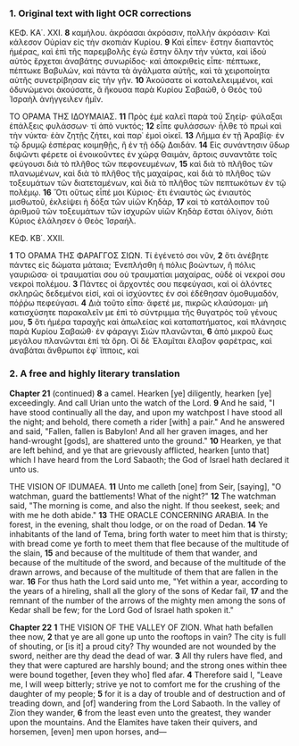 ### 1. Original text with light OCR corrections

ΚΕΦ. ΚΑ΄. ΧΧΙ.
**8** καμήλου. ἀκρόασαι ἀκρόασιν, πολλὴν ἀκρόασιν· Καὶ κάλεσον Οὐρίαν εἰς τὴν σκοπιὰν Κυρίου.
**9** Καὶ εἶπεν· ἔστην διαπαντὸς ἡμέρας, καὶ ἐπὶ τῆς παρεμβολῆς ἐγὼ ἔστην ὅλην τὴν νύκτα, καὶ ἰδοὺ αὐτὸς ἔρχεται ἀναβάτης συνωρίδος· καὶ ἀποκριθεὶς εἶπε· πέπτωκε, πέπτωκε Βαβυλών, καὶ πάντα τὰ ἀγάλματα αὐτῆς, καὶ τὰ χειροποίητα αὐτῆς συνετρίβησαν εἰς τὴν γῆν.
**10** Ἀκούσατε οἱ καταλελειμμένοι, καὶ ὀδυνώμενοι ἀκούσατε, ἃ ἤκουσα παρὰ Κυρίου Σαβαώθ, ὁ Θεὸς τοῦ Ἰσραὴλ ἀνήγγειλεν ἡμῖν.

ΤΟ ΟΡΑΜΑ ΤΗΣ ΙΔΟΥΜΑΙΑΣ.
**11** Πρὸς ἐμὲ καλεῖ παρὰ τοῦ Σηείρ· φύλαξαι ἐπάλξεις φυλάσσων· τί ἀπὸ νυκτός;
**12** εἶπε φυλάσσων· ἦλθε τὸ πρωὶ καὶ τὴν νύκτα· ἐὰν ζητῇς ζήτει, καὶ παρ᾿ ἐμοὶ οἰκεῖ.
**13** Λῆμμα ἐν τῇ Ἀραβίᾳ· ἐν τῷ δρυμῷ ἑσπέρας κοιμηθῇς, ἢ ἐν τῇ ὁδῷ Δαιδάν.
**14** Εἰς συνάντησιν ὕδωρ διψῶντι φέρετε οἱ ἐνοικοῦντες ἐν χώρᾳ Θαιμάν, ἄρτοις συναντᾶτε τοῖς φεύγουσι διὰ τὸ πλῆθος τῶν πεφονευμένων,
**15** καὶ διὰ τὸ πλῆθος τῶν πλανωμένων, καὶ διὰ τὸ πλῆθος τῆς μαχαίρας, καὶ διὰ τὸ πλῆθος τῶν τοξευμάτων τῶν διατεταμένων, καὶ διὰ τὸ πλῆθος τῶν πεπτωκότων ἐν τῷ πολέμῳ.
**16** Ὅτι οὕτως εἶπέ μοι Κύριος· ἔτι ἐνιαυτὸς ὡς ἐνιαυτὸς μισθωτοῦ, ἐκλείψει ἡ δόξα τῶν υἱῶν Κηδάρ,
**17** καὶ τὸ κατάλοιπον τοῦ ἀριθμοῦ τῶν τοξευμάτων τῶν ἰσχυρῶν υἱῶν Κηδὰρ ἔσται ὀλίγον, διότι Κύριος ἐλάλησεν ὁ Θεὸς Ἰσραήλ.

ΚΕΦ. ΚΒ΄. XXII.

**1** ΤΟ ΟΡΑΜΑ ΤΗΣ ΦΑΡΑΓΓΟΣ ΣΙΩΝ. Τί ἐγένετό σοι νῦν,
**2** ὅτι ἀνέβητε πάντες εἰς δώματα μάταια; Ἐνεπλήσθη ἡ πόλις βοώντων, ἢ πόλις γαυριῶσα· οἱ τραυματίαι σου οὐ τραυματίαι μαχαίρας, οὐδὲ οἱ νεκροί σου νεκροὶ πολέμου.
**3** Πάντες οἱ ἄρχοντές σου πεφεύγασι, καὶ οἱ ἁλόντες σκληρῶς δεδεμένοι εἰσί, καὶ οἱ ἰσχύοντες ἐν σοὶ ἐδέθησαν ὁμοθυμαδόν, πόῤῥω πεφεύγασι.
**4** Διὰ τοῦτο εἶπα· ἄφετέ με, πικρῶς κλαύσομαι· μὴ κατισχύσητε παρακαλεῖν με ἐπὶ τὸ σύντριμμα τῆς θυγατρὸς τοῦ γένους μου,
**5** ὅτι ἡμέρα ταραχῆς καὶ ἀπωλείας καὶ καταπατήματος, καὶ πλάνησις παρὰ Κυρίου Σαβαώθ· ἐν φάραγγι Σιὼν πλανῶνται,
**6** ἀπὸ μικροῦ ἕως μεγάλου πλανῶνται ἐπὶ τὰ ὄρη. Οἱ δὲ Ἐλαμῖται ἔλαβον φαρέτρας, καὶ ἀναβάται ἄνθρωποι ἐφ᾿ ἵπποις, καὶ

### 2. A free and highly literary translation

**Chapter 21** (continued)
**8** a camel. Hearken [ye] diligently, hearken [ye] exceedingly. And call Urian unto the watch of the Lord.
**9** And he said, "I have stood continually all the day, and upon my watchpost I have stood all the night; and behold, there cometh a rider [with] a pair." And he answered and said, "Fallen, fallen is Babylon! And all her graven images, and her hand-wrought [gods], are shattered unto the ground."
**10** Hearken, ye that are left behind, and ye that are grievously afflicted, hearken [unto that] which I have heard from the Lord Sabaoth; the God of Israel hath declared it unto us.

THE VISION OF IDUMAEA.
**11** Unto me calleth [one] from Seir, [saying], "O watchman, guard the battlements! What of the night?"
**12** The watchman said, "The morning is come, and also the night. If thou seekest, seek; and with me he doth abide."
**13** THE ORACLE CONCERNING ARABIA. In the forest, in the evening, shalt thou lodge, or on the road of Dedan.
**14** Ye inhabitants of the land of Tema, bring forth water to meet him that is thirsty; with bread come ye forth to meet them that flee because of the multitude of the slain,
**15** and because of the multitude of them that wander, and because of the multitude of the sword, and because of the multitude of the drawn arrows, and because of the multitude of them that are fallen in the war.
**16** For thus hath the Lord said unto me, "Yet within a year, according to the years of a hireling, shall all the glory of the sons of Kedar fail,
**17** and the remnant of the number of the arrows of the mighty men among the sons of Kedar shall be few; for the Lord God of Israel hath spoken it."

**Chapter 22**
**1** THE VISION OF THE VALLEY OF ZION. What hath befallen thee now,
**2** that ye are all gone up unto the rooftops in vain? The city is full of shouting, or [is it] a proud city? Thy wounded are not wounded by the sword, neither are thy dead the dead of war.
**3** All thy rulers have fled, and they that were captured are harshly bound; and the strong ones within thee were bound together, [even they who] fled afar.
**4** Therefore said I, "Leave me, I will weep bitterly; strive ye not to comfort me for the crushing of the daughter of my people;
**5** for it is a day of trouble and of destruction and of treading down, and [of] wandering from the Lord Sabaoth. In the valley of Zion they wander,
**6** from the least even unto the greatest, they wander upon the mountains. And the Elamites have taken their quivers, and horsemen, [even] men upon horses, and—